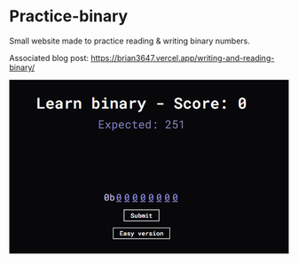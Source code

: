 # Practice-binary

Small website made to practice reading & writing binary numbers.

Associated blog post: https://brian3647.vercel.app/writing-and-reading-binary/

![(Image of the website)](/web.png)
